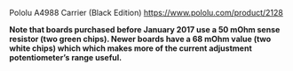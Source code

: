 Pololu A4988 Carrier (Black Edition)
https://www.pololu.com/product/2128

__Note that boards purchased before January 2017 use a 50 mOhm sense resistor (two green chips).
Newer boards have a 68 mOhm value (two white chips) which which makes more of the current adjustment potentiometer’s range useful.__

